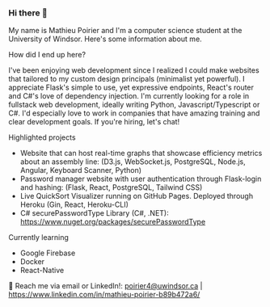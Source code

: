 ### Hi there 👋

My name is Mathieu Poirier and I'm a computer science student at the University of Windsor. Here's some information about me.

How did I end up here?

I've been enjoying web development since I realized I could make websites that tailored to my custom design principals (minimalist yet powerful). I appreciate Flask's simple to use, yet expressive endpoints, React's router and C#'s love of dependency injection. I'm currently looking for a role in fullstack web development, ideally writing Python, Javascript/Typescript or C#. I'd especially love to work in companies that have amazing training and clear development goals. If you're hiring, let's chat! 

Highlighted projects
- Website that can host real-time graphs that showcase efficiency metrics about an assembly line: (D3.js, WebSocket.js, PostgreSQL, Node.js, Angular, Keyboard Scanner, Python)
- Password manager website with user authentication through Flask-login and hashing: (Flask, React, PostgreSQL, Tailwind CSS)
- Live QuickSort Visualizer running on GitHub Pages. Deployed through Heroku (Gin, React, Heroku-CLI)
- C# securePasswordType Library (C#, .NET): https://www.nuget.org/packages/securePasswordType

Currently learning
- Google Firebase
- Docker
- React-Native

💬 Reach me via email or LinkedIn!: poirier4@uwindsor.ca | https://www.linkedin.com/in/mathieu-poirier-b89b472a6/

<!--
**Mathieu-Poirier/Mathieu-Poirier** is a ✨ _special_ ✨ repository because its `README.md` (this file) appears on your GitHub profile.

Here are some ideas to get you started:

- 🔭 I’m currently working on ...
- 🌱 I’m currently learning ...
- 👯 I’m looking to collaborate on ...
- 🤔 I’m looking for help with ...
- 💬 Ask me about ...
- 📫 How to reach me: ...
- 😄 Pronouns: ...
- ⚡ Fun fact: ...
-->
